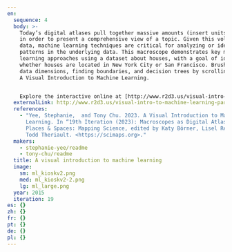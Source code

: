 ```yaml
---
en:
  sequence: 4
  body: >-
    Today’s digital atlases pull together massive amounts (insert units) of data
    in order to present a comprehensive view of a topic. Given this volume of
    data, machine learning techniques are critical for analyzing or identifying
    patterns in the underlying data. This macroscope demonstrates key machine
    learning approaches using a dataset about houses, with a goal of identifying
    whether houses are located in New York City or San Francisco. Brush up on
    data dimensions, finding boundaries, and decision trees by scrolling through
    A Visual Introduction to Machine Learning.


    Explore the interactive online at [http://www.r2d3.us/visual-intro-to-machine-learning-part-1](http://www.r2d3.us/visual-intro-to-machine-learning-part-1/).
  externalLink: http://www.r2d3.us/visual-intro-to-machine-learning-part-1
  references:
    - "Yee, Stephanie,  and Tony Chu. 2023. A Visual Introduction to Machine
      Learning. In “19th Iteration (2023): Macroscopes as Digital Atlases.”
      Places & Spaces: Mapping Science, edited by Katy Börner, Lisel Record, and
      Todd Theriault. <https://scimaps.org>."
  makers:
    - stephanie-yee/readme
    - tony-chu/readme
  title: A visual introduction to machine learning
  image:
    sm: ml_kioskv2.png
    med: ml_kioskv2-2.png
    lg: ml_large.png
  year: 2015
  iteration: 19
es: {}
zh: {}
fr: {}
pt: {}
de: {}
pl: {}
---
```

